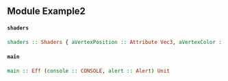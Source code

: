 ## Module Example2

#### `shaders`

``` purescript
shaders :: Shaders { aVertexPosition :: Attribute Vec3, aVertexColor :: Attribute Vec3, uPMatrix :: Uniform Mat4, uMVMatrix :: Uniform Mat4 }
```

#### `main`

``` purescript
main :: Eff (console :: CONSOLE, alert :: Alert) Unit
```


